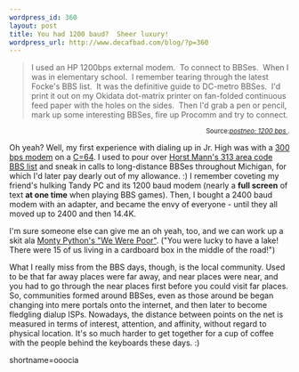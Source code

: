 ```yaml
--- 
wordpress_id: 360
layout: post
title: You had 1200 baud?  Sheer luxury!
wordpress_url: http://www.decafbad.com/blog/?p=360
---
```

<blockquote cite="http://postneo.com/2003/01/20.html#a1810">I used an HP 1200bps external modem.  To connect to BBSes.  When I was in elementary school.  I remember tearing through the latest Focke's BBS list.  It was the definitive guide to DC-metro BBSes.  I'd print it out on my Okidata dot-matrix printer on fan-folded continuous feed paper with the holes on the sides.  Then I'd grab a pen or pencil, mark up some interesting BBSes, fire up Procomm and try to connect. </blockquote><div class="credit" align="right"><small>Source:<cite><a href="http://postneo.com/2003/01/20.html#a1810">postneo: 1200 bps </a></cite>.</small></div>
<p>Oh yeah?  Well, my first experience with dialing up in Jr. High was with a <a href="http://www.zimmers.net/cbmpics/ouser2.html" target="_top">300 bps modem</a> on a <a href="http://www.zimmers.net/cbmpics/c64s.html" target="_top">C=64</a>.  I used to pour over <a href="http://www.uni-koeln.de/ftp/usenet/comp.archives/sites/bbs/horst-mann-bbs-list/" target="_top">Horst Mann's 313 area code BBS list</a> and sneak in calls to long-distance BBSes throughout Michigan, for which I'd later pay dearly out of my allowance.  :)  I remember coveting my friend's hulking Tandy PC and its 1200 baud modem (nearly a <strong>full screen</strong> of text <strong>at one time</strong> when playing BBS games).  Then, I bought a 2400 baud modem with an adapter, and became the envy of everyone - until they all moved up to 2400 and then 14.4K.</p>
<p>I'm sure someone else can give me an oh yeah, too, and we can work up a skit ala <a href="http://www.greenspun.com/bboard/q-and-a-fetch-msg.tcl?msg_id=003KZC" target="_top">Monty Python's "We Were Poor"</a>.  ("You were lucky to have a lake! There were 15 of us living in a cardboard box in the middle of the road!")</p>
<p>What I really miss from the BBS days, though, is the local community.  Used to be that far away places were far away, and near places were near, and you had to go through the near places first before you could visit far places.  So, communities formed around BBSes, even as those around be began changing into mere portals onto the internet, and then later to become fledgling dialup ISPs.  Nowadays, the distance between points on the net is measured in terms of interest, attention, and affinity, without regard to physical location.  It's so much harder to get together for a cup of coffee with the people behind the keyboards these days.  :)</p>
<!--more-->
shortname=ooocia
